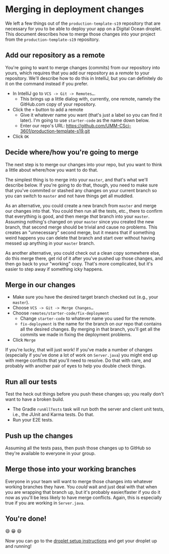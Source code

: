 # Merging in deployment changes

We left a few things out of the `production-template-s19` repository that are necessary for you to be able to deploy your app on a Digital Ocean droplet. This document describes how to merge those changes into your project from the `production-template-s19` repository.

## Add our repository as a remote

You're going to want to merge changes (commits) from our repository into yours, which requires that you add our repository as a _remote_ to your repository. We'll describe how to do this in IntelliJ, but you can definitely do it on the command instead if you prefer.

   * In IntelliJ go to `VCS -> Git -> Remotes…`. 
      * This brings up a little dialog with, currently, one remote, namely the GitHub.com copy of your repository. 
   * Click the `+` button to add a remote
      * Give it whatever name you want (that's just a label so you can find it later). I'm going to use `starter-code` as the name down below.
      * Enter our repo's URL: https://github.com/UMM-CSci-3601/production-template-s19.git
   * Click `OK`

## Decide where/how you're going to merge

The next step is to merge our changes into your repo, but you want to think a little about where/how you want to do that.

The simplest thing is to merge into your `master`, and that's what we'll describe below. If you're going to do that, though, you need to make sure that you've commited or stashed any changes on your current branch so you can switch to `master` and not have things get all muddled.

As an alternative, you could create a new branch from `master` and merge our changes into that. You could then run all the tests, etc., there to confirm that everything is good, and then merge _that_ branch into your `master`. Assuming nothing's changed on your `master` since you created the new branch, that second merge should be trivial and cause no problems. This creates an "unnecessary" second merge, but it means that if something weird happens you can delete that branch and start over without having messed up anything in your `master` branch.

As another alternative, you could check out a clean copy somewhere else, do this merge there, get rid of it after you've pushed up those changes, and then go back to your "working" copy. That's more complicated, but it's easier to step away if something icky happens.

## Merge in our changes

   * Make sure you have the desired target branch checked out (e.g., your `master`).
   * Choose `VCS -> Git -> Merge Changes…`
   * Choose `remotes/starter-code/fix-deployment`
      * Change `starter-code` to whatever name you used for the remote.
      * `fix-deployment` is the name for the branch on _our_ repo that contains all the desired changes. By merging in that branch, you'll get all the commits we made in fixing the deployment problems.
  * Click `Merge`

If you're lucky, that will just work! If you've made a number of changes (especially if you've done a lot of work on `Server.java`) you might end up with merge conflicts that you'll need to resolve. Do that with care, and probably with another pair of eyes to help you double check things.
  
## Run all our tests

Test the heck out things before you push these changes up; you really don't want to have a broken build.

   * The Gradle `runAllTests` task will run both the server and client unit tests, i.e., the JUnit and Karma tests. Do that.
   * Run your E2E tests.

## Push up the changes

Assuming all the tests pass, then push those changes up to GitHub so they're available to everyone in your group.

## Merge those into your working branches

Everyone in your team will want to merge those changes into whatever working branches they have. You _could_ wait and just deal with that when you are wrapping that branch up, but it's probably easier/faster if you do it now as you'll be less likely to have merge conflicts. Again, this is especially true if you are working in `Server.java`.

## You're done!

:smile: :grin: :smile:

Now you can go to the [droplet setup instructions](./README.me) and get your droplet up and running!
